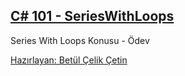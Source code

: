 ## [C# 101 - SeriesWithLoops](https://app.patika.dev/courses/csharp-101/1-dizi-tan%C4%B1mlama-eris%CC%A7im-ve-do%CC%88ngu%CC%88lerle-kullan%C4%B1m)
Series With Loops Konusu - Ödev

[Hazırlayan: Betül Çelik Çetin](https://app.patika.dev/celikbet)